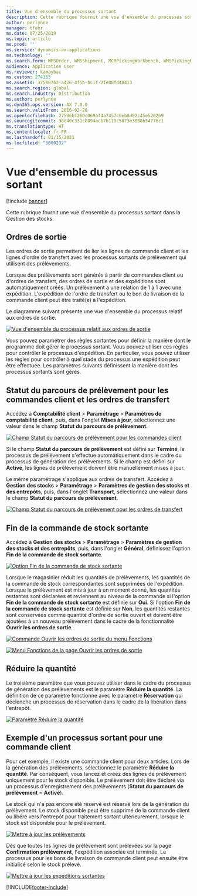 ```yaml
---
title: Vue d'ensemble du processus sortant
description: Cette rubrique fournit une vue d'ensemble du processus sortant dans la Gestion des stocks.
author: perlynne
manager: tfehr
ms.date: 07/25/2019
ms.topic: article
ms.prod: ''
ms.service: dynamics-ax-applications
ms.technology: ''
ms.search.form: WMSOrder, WMSShipment, MCRPickingWorkbench, WMSPickingRegistration, CustomFilterGroup
audience: Application User
ms.reviewer: kamaybac
ms.custom: 274363
ms.assetid: 375807b2-a426-4f1b-bc1f-2fe00fd48413
ms.search.region: global
ms.search.industry: Distribution
ms.author: perlynne
ms.dyn365.ops.version: AX 7.0.0
ms.search.validFrom: 2016-02-28
ms.openlocfilehash: 27596bf260c069af4a7457c0eb8d02c45e5202b9
ms.sourcegitcommit: 38d40c331c8894acb7b119c5073e3088b54776c1
ms.translationtype: HT
ms.contentlocale: fr-FR
ms.lasthandoff: 01/15/2021
ms.locfileid: "5000232"
---
```

# <a name="outbound-process-overview"></a>Vue d'ensemble du processus sortant

[!include [banner](../includes/banner.md)]

Cette rubrique fournit une vue d'ensemble du processus sortant dans la Gestion des stocks.

## <a name="output-orders"></a>Ordres de sortie

Les ordres de sortie permettent de lier les lignes de commande client et les lignes d'ordre de transfert avec les processus sortants de prélèvement qui utilisent des prélèvements.

Lorsque des prélèvements sont générés à partir de commandes client ou d'ordres de transfert, des ordres de sortie et des expéditions sont automatiquement créés. Un prélèvement a une relation de 1 à 1 avec une expédition. L'expédition de l'ordre de transfert ou le bon de livraison de la commande client peut être traité(e) à l'expédition. 

Le diagramme suivant présente une vue d'ensemble du processus relatif aux ordres de sortie. 

[![Vue d'ensemble du processus relatif aux ordres de sortie](./media/outbound-order.png)](./media/outbound-order.png)

Vous pouvez paramétrer des règles sortantes pour définir la manière dont le programme doit gérer le processus sortant. Vous pouvez utiliser ces règles pour contrôler le processus d'expédition. En particulier, vous pouvez utiliser les règles pour contrôler à quel stade du processus une expédition peut être effectuée. Les paramètres suivants définissent la manière dont les processus sortants sont gérés.

## <a name="picking-route-status-for-sales-and-transfer-orders"></a>Statut du parcours de prélèvement pour les commandes client et les ordres de transfert 

Accédez à **Comptabilité client** \> **Paramétrage** \> **Paramètres de comptabilité client**, puis, dans l'onglet **Mises à jour**, sélectionnez une valeur dans le champ **Statut du parcours de prélèvement**.

[![Champ Statut du parcours de prélèvement pour les commandes client](./media/picking-route-status-sales-order.png)](./media/picking-route-status-sales-order.png)

Si le champ **Statut du parcours de prélèvement** est défini sur **Terminé**, le processus de prélèvement s'effectue automatiquement dans le cadre du processus de génération des prélèvements. Si le champ est défini sur **Activé**, les lignes de prélèvement doivent être manuellement mises à jour.

Le même paramétrage s'applique aux ordres de transfert. Accédez à **Gestion des stocks** \> **Paramétrage** \> **Paramètres de gestion des stocks et des entrepôts**, puis, dans l'onglet **Transport**, sélectionnez une valeur dans le champ **Statut du parcours de prélèvement**.

[![Champ Statut du parcours de prélèvement pour les ordres de transfert](./media/picking-route-status-transfer-order.png)](./media/picking-route-status-transfer-order.png)

## <a name="end-output-inventory-orders"></a>Fin de la commande de stock sortante

Accédez à **Gestion des stocks** \> **Paramétrage** \> **Paramètres de gestion des stocks et des entrepôts**, puis, dans l'onglet **Général**, définissez l'option **Fin de la commande de stock sortante**.

[![Option Fin de la commande de stock sortante](./media//end-output-inventory-order.png)](./media//end-output-inventory-order.png)

Lorsque le magasinier réduit les quantités de prélèvements, les quantités de la commande de stock correspondantes sont supprimées de l'expédition. Lorsque le prélèvement est mis à jour à un moment donné, les quantités restantes sont déclarées et reviennent au niveau de la commande si l'option **Fin de la commande de stock sortante** est définie sur **Oui**. Si l'option **Fin de la commande de stock sortante** est définie sur **Non**, les quantités restantes sont conservées comme quantité d'ordre de sortie ouvert et doivent être ajoutées à un nouveau prélèvement dans le cadre de la fonctionnalité **Ouvrir les ordres de sortie**. 

[![Commande Ouvrir les ordres de sortie du menu Fonctions](./media/open-output-order.png)](./media/open-output-order.png)

[![Menu Fonctions de la page Ouvrir les ordres de sortie](./media/open-output-order-function.png)](./media/open-output-order-function.png)

## <a name="reduce-quantity"></a>Réduire la quantité

Le troisième paramètre que vous pouvez utiliser dans le cadre du processus de génération des prélèvements est le paramètre **Réduire la quantité**. La définition de ce paramètre fonctionne avec le paramètre **Réservation** qui déclenche un processus de réservation dans le cadre de la libération dans l'entrepôt.

[![Paramètre Réduire la quantité](./media/reduce-quantity.png)](./media/reduce-quantity.png)

## <a name="example-of-an-outbound-process-for-a-sales-order"></a>Exemple d'un processus sortant pour une commande client

Pour cet exemple, il existe une commande client pour deux articles. Lors de la génération des prélèvements, sélectionnez le paramètre **Réduire la quantité**. Par conséquent, vous lancez et créez des lignes de prélèvement uniquement pour le stock disponible. Le prélèvement doit être déclaré via un processus d'enregistrement des prélèvements (**Statut du parcours de prélèvement** = **Activé**).

Le stock qui n'a pas encore été réservé est réservé lors de la génération du prélèvement. Le stock disponible peut être supprimé de la commande client ou libéré vers l'entrepôt pour traitement sortant ultérieurement, lorsque le stock est disponible pour le prélèvement.

[![Mettre à jour les prélèvements](./media/update-picking-list.png)](./media/update-picking-list.png)

Dès que toutes les lignes de prélèvement sont prélevées sur la page **Confirmation prélèvement**, l'expédition associée est terminée. Le processus pour les bons de livraison de commande client peut ensuite être initialisé selon le stock prélevé.

[![Mettre à jour les expéditions sortantes](./media/outbound-shipments.png)](./media/outbound-shipments.png)


[!INCLUDE[footer-include](../../includes/footer-banner.md)]